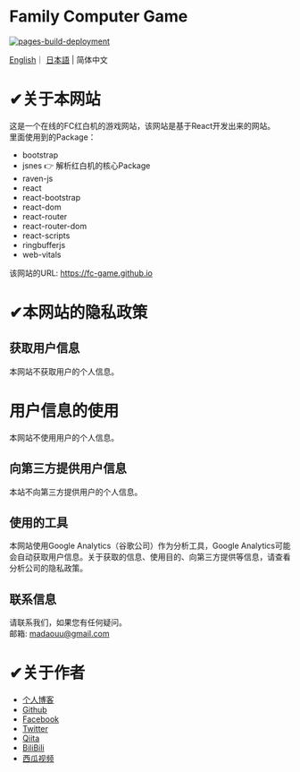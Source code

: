 
# Family Computer Game
 [![pages-build-deployment](https://github.com/fc-game/fc-game.github.io/actions/workflows/pages/pages-build-deployment/badge.svg)](https://github.com/fc-game/fc-game.github.io/actions/workflows/pages/pages-build-deployment)

[English](./README.md)｜ [日本語](./README_jp.md) | 简体中文

# ✔关于本网站

这是一个在线的FC红白机的游戏网站，该网站是基于React开发出来的网站。  
里面使用到的Package：
- bootstrap
- jsnes  👉 解析红白机的核心Package
- raven-js
- react
- react-bootstrap
- react-dom
- react-router
- react-router-dom
- react-scripts
- ringbufferjs
- web-vitals

该网站的URL: https://fc-game.github.io

# ✔本网站的隐私政策

## 获取用户信息

本网站不获取用户的个人信息。

# 用户信息的使用

本网站不使用用户的个人信息。

## 向第三方提供用户信息

本站不向第三方提供用户的个人信息。

## 使用的工具

本网站使用Google Analytics（谷歌公司）作为分析工具，Google Analytics可能会自动获取用户信息。关于获取的信息、使用目的、向第三方提供等信息，请查看分析公司的隐私政策。

## 联系信息

请联系我们，如果您有任何疑问。  
邮箱: madaouu@gmail.com

# ✔关于作者

- [个人博客](https://knowstechnic.blogspot.com)
- [Github]( https://github.com/RyuSeiri)
- [Facebook](https://www.facebook.com/people/Ryu-Seiri/100087864783411)
- [Twitter](https://twitter.com/Seiriryu)
- [Qiita](https://qiita.com/Seiri)
- [BiliBili](https://space.bilibili.com/140506788)
- [西瓜视频](https://www.ixigua.com/home/3760762998497312)

